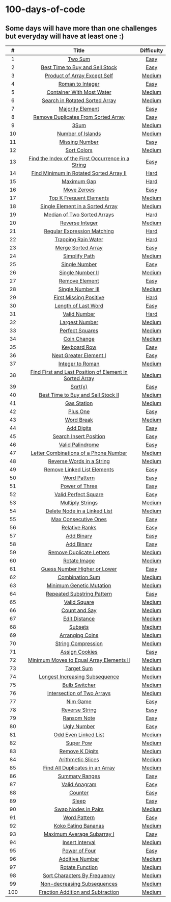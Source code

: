 # 100-days-of-code

## Some days will have more than one challenges but everyday will have at least one :)

|  #  |                                                                                              Title                                                                                              |                                                  Difficulty                                                  |
| :-: | :---------------------------------------------------------------------------------------------------------------------------------------------------------------------------------------------: | :----------------------------------------------------------------------------------------------------------: |
|  1  |                                                         [Two Sum](https://github.com/isabellukk/100-days-of-code/blob/main/two_sum.js)                                                          |                                [Easy](https://leetcode.com/problems/two-sum/)                                |
|  2  |                                 [Best Time to Buy and Sell Stock](https://github.com/isabellukk/100-days-of-code/blob/main/best_time_to_buy_and_sell_stock.js)                                  |                    [Easy](https://leetcode.com/problems/best-time-to-buy-and-sell-stock/)                    |
|  3  |                                    [Product of Array Except Self](https://github.com/isabellukk/100-days-of-code/blob/main/product_of_array_except_self.js)                                     |                    [Medium](https://leetcode.com/problems/product-of-array-except-self/)                     |
|  4  |                                                [Roman to Integer](https://github.com/isabellukk/100-days-of-code/blob/main/roman_to_integer.js)                                                 |                           [Easy](https://leetcode.com/problems/roman-to-integer/)                            |
|  5  |                                       [Container With Most Water](https://github.com/isabellukk/100-days-of-code/blob/main/container_with_most_water.js)                                        |                      [Medium](https://leetcode.com/problems/container-with-most-water/)                      |
|  6  |                                  [Search in Rotated Sorted Array](https://github.com/isabellukk/100-days-of-code/blob/main/search_in_rotated_sorted_array.js)                                   |                   [Medium](https://leetcode.com/problems/search-in-rotated-sorted-array/)                    |
|  7  |                                                [Majority Element](https://github.com/isabellukk/100-days-of-code/blob/main/majority_element.js)                                                 |                           [Easy](https://leetcode.com/problems/majority-element/)                            |
|  8  |                             [Remove Duplicates From Sorted Array](https://github.com/isabellukk/100-days-of-code/blob/main/remove_duplicates_from_sorted_array.js)                              |                  [Easy](https://leetcode.com/problems/remove-duplicates-from-sorted-array/)                  |
|  9  |                                                            [3Sum](https://github.com/isabellukk/100-days-of-code/blob/main/3sum.js)                                                             |                          [Medium](https://leetcode.com/problems/3sum/description/)                           |
| 10  |                                               [Number of Islands](https://github.com/isabellukk/100-days-of-code/blob/main/number_of_islands.js)                                                |                    [Medium](https://leetcode.com/problems/number-of-islands/description/)                    |
| 11  |                                                  [Missing Number](https://github.com/isabellukk/100-days-of-code/blob/main/missing_number.js)                                                   |                      [Easy](https://leetcode.com/problems/missing-number/description/)                       |
| 12  |                                                     [Sort Colors](https://github.com/isabellukk/100-days-of-code/blob/main/sort_colors.js)                                                      |                       [Medium](https://leetcode.com/problems/sort-colors/description/)                       |
| 13  |              [Find the Index of the First Occurrence in a String](https://github.com/isabellukk/100-days-of-code/blob/main/find_the_index_of_the_first_occurrence_in_a_string.js)               |          [Easy](https://leetcode.com/problems/find-the-index-of-the-first-occurrence-in-a-string/)           |
| 14  |                         [Find Minimum in Rotated Sorted Array II](https://github.com/isabellukk/100-days-of-code/blob/main/find_minimum_in_rotated_sorted_array_II.js)                          |          [Hard](https://leetcode.com/problems/find-minimum-in-rotated-sorted-array-ii/description/)          |
| 15  |                                                     [Maximum Gap](https://github.com/isabellukk/100-days-of-code/blob/main/maximum_gap.js)                                                      |                        [Hard](https://leetcode.com/problems/maximum-gap/description/)                        |
| 16  |                                                     [Move Zeroes](https://github.com/isabellukk/100-days-of-code/blob/main/move_zeroes.js)                                                      |                        [Easy](https://leetcode.com/problems/move-zeroes/description/)                        |
| 17  |                                         [Top K Frequent Elements](https://github.com/isabellukk/100-days-of-code/blob/main/top_k_frequent_elements.js)                                          |                       [Medium](https://leetcode.com/problems/top-k-frequent-elements/)                       |
| 18  |                                [Single Element in a Sorted Array](https://github.com/isabellukk/100-days-of-code/blob/main/single_element_in_a_sorted_array.js)                                 |                  [Medium](https://leetcode.com/problems/single-element-in-a-sorted-array/)                   |
| 19  |                                     [Median of Two Sorted Arrays](https://github.com/isabellukk/100-days-of-code/blob/main/median_of_two_sorted_arrays.js)                                      |                      [Hard](https://leetcode.com/problems/median-of-two-sorted-arrays/)                      |
| 20  |                                                 [Reverse Integer](https://github.com/isabellukk/100-days-of-code/blob/main/reverse_integer.js)                                                  |                           [Medium](https://leetcode.com/problems/reverse-integer/)                           |
| 21  |                                     [Regular Expression Matching](https://github.com/isabellukk/100-days-of-code/blob/main/regular_expression_matching.js)                                      |                [Hard](https://leetcode.com/problems/regular-expression-matching/description/)                |
| 22  |                                             [Trapping Rain Water](https://github.com/isabellukk/100-days-of-code/blob/main/trapping_rain_water.js)                                              |                    [Hard](https://leetcode.com/problems/trapping-rain-water/description/)                    |
| 23  |                                              [Merge Sorted Array](https://github.com/isabellukk/100-days-of-code/blob/main/merge_sorted_array.js)                                               |                    [Easy](https://leetcode.com/problems/merge-sorted-array/description/)                     |
| 24  |                                                   [Simplify Path](https://github.com/isabellukk/100-days-of-code/blob/main/simplify_path.js)                                                    |                            [Medium](https://leetcode.com/problems/simplify-path/)                            |
| 25  |                                                   [Single Number](https://github.com/isabellukk/100-days-of-code/blob/main/single_number.js)                                                    |                       [Easy](https://leetcode.com/problems/single-number/description/)                       |
| 26  |                                                [Single Number II](https://github.com/isabellukk/100-days-of-code/blob/main/single_number_ii.js)                                                 |                          [Medium](https://leetcode.com/problems/single-number-ii/)                           |
| 27  |                                                  [Remove Element](https://github.com/isabellukk/100-days-of-code/blob/main/remove_element.js)                                                   |                             [Easy](https://leetcode.com/problems/remove-element)                             |
| 28  |                                               [Single Number III](https://github.com/isabellukk/100-days-of-code/blob/main/single_number_iii.js)                                                |                          [Medium](https://leetcode.com/problems/single-number-iii/)                          |
| 29  |                                          [First Missing Positive](https://github.com/isabellukk/100-days-of-code/blob/main/first_missing_positive.js)                                           |                  [Hard](https://leetcode.com/problems/first-missing-positive/description/)                   |
| 30  |                                             [Length of Last Word](https://github.com/isabellukk/100-days-of-code/blob/main/length_of_last_word.js)                                              |                    [Easy](https://leetcode.com/problems/length-of-last-word/description/)                    |
| 31  |                                                    [Valid Number](https://github.com/isabellukk/100-days-of-code/blob/main/valid_number.js)                                                     |                       [Hard](https://leetcode.com/problems/valid-number/description/)                        |
| 32  |                                          [Largest Number](https://github.com/isabellukk/100-days-of-code/blob/main/100_days_of_code/largest_number.js)                                          |                           [Medium](https://leetcode.com/problems/largest-number/)                            |
| 33  |                                         [Perfect Squares](https://github.com/isabellukk/100-days-of-code/blob/main/100_days_of_code/perfect_squares.js)                                         |                     [Medium](https://leetcode.com/problems/perfect-squares/description/)                     |
| 34  |                                             [Coin Change](https://github.com/isabellukk/100-days-of-code/blob/main/100_days_of_code/coin_change.js)                                             |                       [Medium](https://leetcode.com/problems/coin-change/description/)                       |
| 35  |                                            [Keyboard Row](https://github.com/isabellukk/100-days-of-code/blob/main/100_days_of_code/keyboard_row.js)                                            |                       [Easy](https://leetcode.com/problems/keyboard-row/description/)                        |
| 36  |                                  [Next Greater Element I](https://github.com/isabellukk/100-days-of-code/blob/main/100_days_of_code/next_greater_element_i.js)                                  |                  [Easy](https://leetcode.com/problems/next-greater-element-i/description/)                   |
| 37  |                                        [Integer to Roman](https://github.com/isabellukk/100-days-of-code/blob/main/100_days_of_code/integer_to_roman.js)                                        |                    [Medium](https://leetcode.com/problems/integer-to-roman/description/)                     |
| 38  | [Find First and Last Position of Element in Sorted Array](https://github.com/isabellukk/100-days-of-code/blob/main/100_days_of_code/find_first_and_last_position_of_element_in_sorted_array.js) | [Medium](https://leetcode.com/problems/find-first-and-last-position-of-element-in-sorted-array/description/) |
| 39  |                                                 [Sqrt(x)](https://github.com/isabellukk/100-days-of-code/blob/main/100_days_of_code/sqrt_x.js)                                                  |                           [Easy](https://leetcode.com/problems/sqrtx/description/)                           |
| 40  |                      [Best Time to Buy and Sell Stock II](https://github.com/isabellukk/100-days-of-code/blob/main/100_days_of_code/best_time_to_buy_and_sell_stock_ii.js)                      |           [Medium](https://leetcode.com/problems/best-time-to-buy-and-sell-stock-ii/description/)            |
| 41  |                                             [Gas Station](https://github.com/isabellukk/100-days-of-code/blob/main/100_days_of_code/gas_station.js)                                             |                       [Medium](https://leetcode.com/problems/gas-station/description/)                       |
| 42  |                                                [Plus One](https://github.com/isabellukk/100-days-of-code/blob/main/100_days_of_code/plus_one.js)                                                |                               [Easy](https://leetcode.com/problems/plus-one/)                                |
| 43  |                                              [Word Break](https://github.com/isabellukk/100-days-of-code/blob/main/100_days_of_code/word_break.js)                                              |                       [Medium](https://leetcode.com/problems/word-break/description/)                        |
| 44  |                                              [Add Digits](https://github.com/isabellukk/100-days-of-code/blob/main/100_days_of_code/add_digits.js)                                              |                        [Easy](https://leetcode.com/problems/add-digits/description/)                         |
| 45  |                                  [Search Insert Position](https://github.com/isabellukk/100-days-of-code/blob/main/100_days_of_code/search_insert_position.js)                                  |                  [Easy](https://leetcode.com/problems/search-insert-position/description/)                   |
| 46  |                                        [Valid Palindrome](https://github.com/isabellukk/100-days-of-code/blob/main/100_days_of_code/valid_palindrome.js)                                        |                     [Easy](https://leetcode.com/problems/valid-palindrome/description/)                      |
| 47  |                   [Letter Combinations of a Phone Number](https://github.com/isabellukk/100-days-of-code/blob/main/100_days_of_code/letter_combinations_of_a_phone_number.js)                   |          [Medium](https://leetcode.com/problems/letter-combinations-of-a-phone-number/description/)          |
| 48  |                               [Reverse Words in a String](https://github.com/isabellukk/100-days-of-code/blob/main/100_days_of_code/reverse_words_in_a_string.js)                               |                [Medium](https://leetcode.com/problems/reverse-words-in-a-string/description/)                |
| 49  |                             [Remove Linked List Elements](https://github.com/isabellukk/100-days-of-code/blob/main/100_days_of_code/remove_linked_list_elements.js)                             |                [Easy](https://leetcode.com/problems/remove-linked-list-elements/description/)                |
| 50  |                                            [Word Pattern](https://github.com/isabellukk/100-days-of-code/blob/main/100_days_of_code/word_pattern.js)                                            |                       [Easy](https://leetcode.com/problems/word-pattern/description/)                        |
| 51  |                                          [Power of Three](https://github.com/isabellukk/100-days-of-code/blob/main/100_days_of_code/power_of_three.js)                                          |                      [Easy](https://leetcode.com/problems/power-of-three/description/)                       |
| 52  |                                    [Valid Perfect Square](https://github.com/isabellukk/100-days-of-code/blob/main/100_days_of_code/valid_perfect_square.js)                                    |                   [Easy](https://leetcode.com/problems/valid-perfect-square/description/)                    |
| 53  |                                        [Multiply Strings](https://github.com/isabellukk/100-days-of-code/blob/main/100_days_of_code/multiply_strings.js)                                        |                    [Medium](https://leetcode.com/problems/multiply-strings/description/)                     |
| 54  |                            [Delete Node in a Linked List](https://github.com/isabellukk/100-days-of-code/blob/main/100_days_of_code/delete_node_in_a_linked_list.js)                            |              [Medium](https://leetcode.com/problems/delete-node-in-a-linked-list/description/)               |
| 55  |                                    [Max Consecutive Ones](https://github.com/isabellukk/100-days-of-code/blob/main/100_days_of_code/max_consecutive_ones.js)                                    |                   [Easy](https://leetcode.com/problems/max-consecutive-ones/description/)                    |
| 56  |                                          [Relative Ranks](https://github.com/isabellukk/100-days-of-code/blob/main/100_days_of_code/relative_ranks.js)                                          |                            [Easy](https://leetcode.com/problems/relative-ranks/)                             |
| 57  |                                              [Add Binary](https://github.com/isabellukk/100-days-of-code/blob/main/100_days_of_code/add_binary.js)                                              |                        [Easy](https://leetcode.com/problems/add-binary/description/)                         |
| 58  |                                             [Add Binary](https://github.com/isabellukk/100-days-of-code/blob/main/100_days_of_code/add_strings.js)                                              |                        [Easy](https://leetcode.com/problems/add-strings/description/)                        |
| 59  |                                [Remove Duplicate Letters](https://github.com/isabellukk/100-days-of-code/blob/main/100_days_of_code/remove_duplicate_letters.js)                                |                [Medium](https://leetcode.com/problems/remove-duplicate-letters/description/)                 |
| 60  |                                            [Rotate Image](https://github.com/isabellukk/100-days-of-code/blob/main/100_days_of_code/rotate_image.js)                                            |                      [Medium](https://leetcode.com/problems/rotate-image/description/)                       |
| 61  |                            [Guess Number Higher or Lower](https://github.com/isabellukk/100-days-of-code/blob/main/100_days_of_code/guess_number_higher_or_lower.js)                            |               [Easy](https://leetcode.com/problems/guess-number-higher-or-lower/description/)                |
| 62  |                                         [Combination Sum](https://github.com/isabellukk/100-days-of-code/blob/main/100_days_of_code/combination_sum.js)                                         |                     [Medium](https://leetcode.com/problems/combination-sum/description/)                     |
| 63  |                                [Minimum Genetic Mutation](https://github.com/isabellukk/100-days-of-code/blob/main/100_days_of_code/minimum_genetic_mutation.js)                                |                [Medium](https://leetcode.com/problems/minimum-genetic-mutation/description/)                 |
| 64  |                              [Repeated Substring Pattern](https://github.com/isabellukk/100-days-of-code/blob/main/100_days_of_code/repeated_substring_pattern.js)                              |                      [Easy](https://leetcode.com/problems/repeated-substring-pattern/)                       |
| 65  |                                            [Valid Square](https://github.com/isabellukk/100-days-of-code/blob/main/100_days_of_code/valid_square.js)                                            |                      [Medium](https://leetcode.com/problems/valid-square/description/)                       |
| 66  |                                           [Count and Say](https://github.com/isabellukk/100-days-of-code/blob/main/100_days_of_code/count_and_say.js)                                           |                      [Medium](https://leetcode.com/problems/count-and-say/description/)                      |
| 67  |                                           [Edit Distance](https://github.com/isabellukk/100-days-of-code/blob/main/100_days_of_code/edit_distance.js)                                           |                      [Medium](https://leetcode.com/problems/edit-distance/description/)                      |
| 68  |                                                 [Subsets](https://github.com/isabellukk/100-days-of-code/blob/main/100_days_of_code/subsets.js)                                                 |                         [Medium](https://leetcode.com/problems/subsets/description/)                         |
| 69  |                                         [Arranging Coins](https://github.com/isabellukk/100-days-of-code/blob/main/100_days_of_code/arranging_coins.js)                                         |                     [Medium](https://leetcode.com/problems/arranging-coins/description/)                     |
| 70  |                                      [String Compression](https://github.com/isabellukk/100-days-of-code/blob/main/100_days_of_code/string_compression.js)                                      |                   [Medium](https://leetcode.com/problems/string-compression/description/)                    |
| 71  |                                          [Assign Cookies](https://github.com/isabellukk/100-days-of-code/blob/main/100_days_of_code/assign_cookies.js)                                          |                    [Easy](https://leetcode.com/problems/string-compression/description/)                     |
| 72  |                [Minimum Moves to Equal Array Elements II](https://github.com/isabellukk/100-days-of-code/blob/main/100_days_of_code/minimum_moves_to_equal_array_elements_ii.js)                |        [Medium](https://leetcode.com/problems/minimum-moves-to-equal-array-elements-ii/description/)         |
| 73  |                                              [Target Sum](https://github.com/isabellukk/100-days-of-code/blob/main/100_days_of_code/target_sum.js)                                              |                       [Medium](https://leetcode.com/problems/target-sum/description/)                        |
| 74  |                          [Longest Increasing Subsequence](https://github.com/isabellukk/100-days-of-code/blob/main/100_days_of_code/longest_increasing_subsequence.js)                          |             [Medium](https://leetcode.com/problems/longest-increasing-subsequence/description/)              |
| 75  |                                           [Bulb Switcher](https://github.com/isabellukk/100-days-of-code/blob/main/100_days_of_code/bulb_switcher.js)                                           |                      [Medium](https://leetcode.com/problems/bulb-switcher/description/)                      |
| 76  |                              [Intersection of Two Arrays](https://github.com/isabellukk/100-days-of-code/blob/main/100_days_of_code/intersection_of_two_arrays.js)                              |                       [Medium](https://leetcode.com/problems/add-binary/description/)                        |
| 77  |                                                [Nim Game](https://github.com/isabellukk/100-days-of-code/blob/main/100_days_of_code/nim_game.js)                                                |                         [Easy](https://leetcode.com/problems/nim-game/description/)                          |
| 78  |                                          [Reverse String](https://github.com/isabellukk/100-days-of-code/blob/main/100_days_of_code/reverse_string.js)                                          |                      [Easy](https://leetcode.com/problems/reverse-string/description/)                       |
| 79  |                                             [Ransom Note](https://github.com/isabellukk/100-days-of-code/blob/main/100_days_of_code/ransom_note.js)                                             |                        [Easy](https://leetcode.com/problems/ransom-note/description/)                        |
| 80  |                                             [Ugly Number](https://github.com/isabellukk/100-days-of-code/blob/main/100_days_of_code/ugly_number.js)                                             |                        [Easy](https://leetcode.com/problems/ugly-number/description/)                        |
| 81  |                                    [Odd Even Linked List](https://github.com/isabellukk/100-days-of-code/blob/main/100_days_of_code/odd_even_linked_list.js)                                    |                  [Medium](https://leetcode.com/problems/odd-even-linked-list/description/)                   |
| 82  |                                               [Super Pow](https://github.com/isabellukk/100-days-of-code/blob/main/100_days_of_code/super_pow.js)                                               |                        [Medium](https://leetcode.com/problems/super-pow/description/)                        |
| 83  |                                         [Remove K Digits](https://github.com/isabellukk/100-days-of-code/blob/main/100_days_of_code/remove_k_digits.js)                                         |                     [Medium](https://leetcode.com/problems/remove-k-digits/description/)                     |
| 84  |                                       [Arithmetic Slices](https://github.com/isabellukk/100-days-of-code/blob/main/100_days_of_code/arithmetic_slices.js)                                       |                    [Medium](https://leetcode.com/problems/arithmetic-slices/description/)                    |
| 85  |                         [Find All Duplicates in an Array](https://github.com/isabellukk/100-days-of-code/blob/main/100_days_of_code/find_all_duplicates_in_an_array.js)                         |             [Medium](https://leetcode.com/problems/find-all-duplicates-in-an-array/description/)             |
| 86  |                                          [Summary Ranges](https://github.com/isabellukk/100-days-of-code/blob/main/100_days_of_code/summary_ranges.js)                                          |                      [Easy](https://leetcode.com/problems/summary-ranges/description/)                       |
| 87  |                                           [Valid Anagram](https://github.com/isabellukk/100-days-of-code/blob/main/100_days_of_code/valid_anagram.js)                                           |                       [Easy](https://leetcode.com/problems/valid-anagram/description/)                       |
| 88  |                                                 [Counter](https://github.com/isabellukk/100-days-of-code/blob/main/100_days_of_code/counter.js)                                                 |                          [Easy](https://leetcode.com/problems/counter/description/)                          |
| 89  |                                                   [Sleep](https://github.com/isabellukk/100-days-of-code/blob/main/100_days_of_code/sleep.js)                                                   |                           [Easy](https://leetcode.com/problems/sleep/description/)                           |
| 90  |                                     [Swap Nodes in Pairs](https://github.com/isabellukk/100-days-of-code/blob/main/100_days_of_code/swap_nodes_in_pairs.js)                                     |                   [Medium](https://leetcode.com/problems/swap-nodes-in-pairs/description/)                   |
| 91  |                                            [Word Pattern](https://github.com/isabellukk/100-days-of-code/blob/main/100_days_of_code/word_pattern.js)                                            |                       [Easy](https://leetcode.com/problems/word-pattern/description/)                        |
| 92  |                                     [Koko Eating Bananas](https://github.com/isabellukk/100-days-of-code/blob/main/100_days_of_code/koko_eating_bananas.js)                                     |                   [Medium](https://leetcode.com/problems/koko-eating-bananas/description/)                   |
| 93  |                              [Maximum Average Subarray I](https://github.com/isabellukk/100-days-of-code/blob/main/100_days_of_code/maximum_average_subarray_i.js)                              |                [Easy](https://leetcode.com/problems/maximum-average-subarray-i/description/)                 |
| 94  |                                         [Insert Interval](https://github.com/isabellukk/100-days-of-code/blob/main/100_days_of_code/insert_interval.js)                                         |                     [Medium](https://leetcode.com/problems/insert-interval/description/)                     |
| 95  |                                           [Power of Four](https://github.com/isabellukk/100-days-of-code/blob/main/100_days_of_code/power_of_four.js)                                           |                       [Easy](https://leetcode.com/problems/power-of-four/description/)                       |
| 96  |                                         [Additive Number](https://github.com/isabellukk/100-days-of-code/blob/main/100_days_of_code/additive_number.js)                                         |                     [Medium](https://leetcode.com/problems/additive-number/description/)                     |
| 97  |                                         [Rotate Function](https://github.com/isabellukk/100-days-of-code/blob/main/100_days_of_code/rotate_function.js)                                         |                           [Medium](https://leetcode.com/problems/rotate-function/)                           |
| 98  |                            [Sort Characters By Frequency](https://github.com/isabellukk/100-days-of-code/blob/main/100_days_of_code/sort_characters_by_frequency.js)                            |                    [Medium](https://leetcode.com/problems/sort-characters-by-frequency/)                     |
| 99  |                             [Non-decreasing Subsequences](https://github.com/isabellukk/100-days-of-code/blob/main/100_days_of_code/non_decreasing_subsequences.js)                             |               [Medium](https://leetcode.com/problems/non-decreasing-subsequences/description/)               |
| 100 |                       [Fraction Addition and Subtraction](https://github.com/isabellukk/100-days-of-code/blob/main/100_days_of_code/fraction_addition_and_subtraction.js)                       |            [Medium](https://leetcode.com/problems/fraction-addition-and-subtraction/description/)            |
